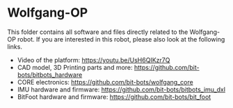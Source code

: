 # Wolfgang-OP

This folder contains all software and files directly related to the Wolfgang-OP robot.
If you are interested in this robot, please also look at the following links.

* Video of the platform: https://youtu.be/UsH6QIKzr7Q
* CAD model, 3D Printing parts and more: https://github.com/bit-bots/bitbots_hardware
* CORE electronics: https://github.com/bit-bots/wolfgang_core
* IMU hardware and firmware: https://github.com/bit-bots/bitbots_imu_dxl
* BitFoot hardware and firmware: https://github.com/bit-bots/bit_foot

